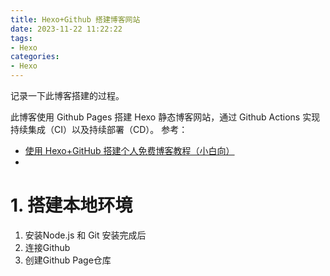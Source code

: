 ```yaml
---
title: Hexo+Github 搭建博客网站
date: 2023-11-22 11:22:22
tags:
- Hexo
categories:
- Hexo
---
```


记录一下此博客搭建的过程。

此博客使用 Github Pages 搭建 Hexo 静态博客网站，通过 Github Actions 实现持续集成（CI）以及持续部署（CD）。
参考：
- [使用 Hexo+GitHub 搭建个人免费博客教程（小白向）](https://zhuanlan.zhihu.com/p/60578464)
- 

<!--more-->

# 1. 搭建本地环境
   1. 安装Node.js 和 Git
    安装完成后
2. 连接Github
3. 创建Github Page仓库

<!--stackedit_data:
eyJoaXN0b3J5IjpbLTE2MjY1NTYwMDBdfQ==
-->
